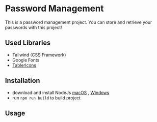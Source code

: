 # Password Management

This is a password management project. You can store and retrieve your passwords with this project!

## Used Libraries
- Tailwind (CSS Framework)
- Google Fonts
- [TablerIcons](https://tabler.io/icons)

## Installation

- download and install NodeJs [macOS](https://nodejs.org/dist/v20.11.0/node-v20.11.0.pkg) , [Windows](https://nodejs.org/dist/v20.11.0/node-v20.11.0-x64.msi)
- run `npm run build` to build project

## Usage
